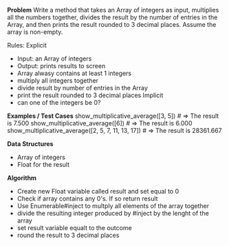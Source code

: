 **Problem**
Write a method that takes an Array of integers as input, multiplies all the numbers together,
divides the result by the number of entries in the Array, and then prints the result rounded to 3 decimal places. 
Assume the array is non-empty.

Rules:
Explicit
  - Input: an Array of integers
  - Output: prints results to screen
  - Array alwasy contains at least 1 integers
  - multiply all integers together
  - divide result by number of entries in the Array
  - print the result rounded to 3 decimal places
Implicit
  - can one of the integers be 0?

**Examples / Test Cases**
show_multiplicative_average([3, 5])                # => The result is 7.500
show_multiplicative_average([6])                   # => The result is 6.000
show_multiplicative_average([2, 5, 7, 11, 13, 17]) # => The result is 28361.667


**Data Structures**
- Array of integers
- Float for the result

**Algorithm**
- Create new Float variable called result and set equal to 0
- Check if array contains any 0's. If so return result
- Use Enumerable#inject to multply all elements of the array together
- divide the resulting integer produced by #inject by the lenght of the array
- set result variable equalt to the outcome
- round the result to 3 decimal places

